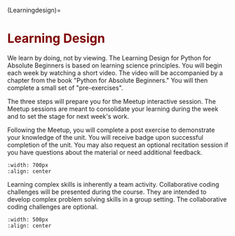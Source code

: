 (Learningdesign)=
# <font color="maroon">Learning Design</font> 

We learn by doing, not by viewing. The Learning Design for Python for Absolute Beginners is based on learning science principles. You will begin each week by watching a short video. The video will be accompanied by a chapter from the book "Python for Absolute Beginners." You will then complete a small set of "pre-exercises". 

The three steps will prepare you for the Meetup interactive session. The Meetup sessions are meant to consolidate your learning during the week and to set the stage for next week's work. 

Following the Meetup, you will complete a post exercise to demonstrate your knowledge of the unit. You will receive badge upon successful completion of the unit. You may also request an optional recitation session if you have questions about the material or need additional feedback.


```{image} /images/learningflow.png
:width: 700px
:align: center
```

Learning complex skills is inherently a team activity. Collaborative coding challenges will be presented during the course. They are intended to develop complex problem solving skills in a group setting. The collaborative coding challenges are optional.

```{image} /images/codingchallenges.png
:width: 500px
:align: center
```

